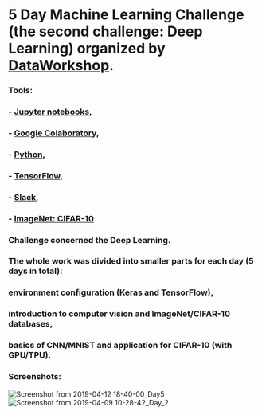 # 5 Day Machine Learning Challenge (the second challenge: Deep Learning) organized by [DataWorkshop](http://www.dataworkshop.eu/challenge).

### Tools:
### - [Jupyter notebooks](https://jupyter.org/),
### - [Google Colaboratory](https://colab.research.google.com),
### - [Python](https://www.python.org),
### - [TensorFlow](https://www.tensorflow.org),
### - [Slack](slack.com),
### - [ImageNet: CIFAR-10](http://www.image-net.org/)

### Challenge concerned the Deep Learning.
### The whole work was divided into smaller parts for each day (5 days in total): 
### environment configuration (Keras and TensorFlow), 
### introduction to computer vision and ImageNet/CIFAR-10 databases, 
### basics of CNN/MNIST and application for CIFAR-10 (with GPU/TPU). 

### Screenshots:
![Screenshot from 2019-04-12 18-40-00_Day5](https://user-images.githubusercontent.com/5718654/63880132-6a469500-c9cd-11e9-8771-0f29f65f6167.png)
![Screenshot from 2019-04-09 10-28-42_Day_2](https://user-images.githubusercontent.com/5718654/63880149-75012a00-c9cd-11e9-8a7c-96ca62d56425.png)
